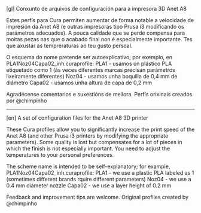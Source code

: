 [gl] Conxunto de arquivos de configuración para a impresora 3D Anet A8

Estes perfís para Cura permiten aumentar de forma notable a velocidade de impresión da Anet A8 (e outras impresoras tipo Prusa i3 modificando os parámetros adecuados). A pouca calidade que se perde compensa para moitas pezas nas que o acabado final non é especialmente importante. Tes que axustar as tempreraturas ao teu gusto persoal.

O esquema do nome pretende ser autoexplicativo; por exemplo, en PLA1Noz04Capa02_inh.curaprofile:
	PLA1	-	usamos un plástico PLA etiquetado como 1 (ás veces diferentes marcas precisan parámetros lixeiramente diferentes)
	Noz04	-	usamos unha boquilla de 0,4 mm de diámetro
	Capa02	-	usamos unha altura de capa de 0,2 mm
	
Agradécense comentarios e suxestións de mellora. Perfís orixinais creados por @chimpinho

---   ---   ---   ---   ---   ---   ---   ---   ---   ---   ---   ---   ---   ---   ---   ---   ---   ---   ---

[en] A set of configuration files for the Anet A8 3D printer

These Cura profiles allow you to significantly increase the print speed of the Anet A8 (and other Prusa i3 printers by modifying the appropriate parameters). Some quality is lost but compensates for a lot of pieces in which the finish is not especially important. You need to adjust the temperatures to your personal preferences.

The scheme name is intended to be self-explanatory; for example, PLA1Noz04Capa02_inh.curaprofile:
	PLA1	-	we use a plastic PLA labeled as 1 (sometimes different brands rquire different parameters)
	Noz04	-	we use a 0.4 mm diameter nozzle
	Capa02	-	we use a layer height of 0.2 mm

Feedback and improvement tips are welcome. Original profiles created by @chimpinho
